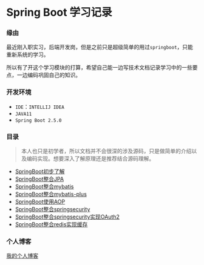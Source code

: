 # Spring Boot 学习记录

### 缘由

最近刚入职实习，后端开发岗，但是之前只是超级简单的用过`springboot`，只能重新系统的学习。

所以有了开这个学习模块的打算，希望自己能一边写技术文档记录学习中的一些要点，一边编码巩固自己的知识。

### 开发环境

- `IDE`：`INTELLIJ IDEA`
- `JAVA11`
- `Spring Boot 2.5.0`

### 目录

> 本人也只是初学者，所以文档并不会很深的涉及源码，只是做简单的介绍以及编码实现。想要深入了解原理还是推荐结合源码理解。

* [SpringBoot初步了解](https://github.com/bigmoom/springboot/tree/main/SpringBoot%E5%88%9D%E6%AD%A5%E4%BA%86%E8%A7%A3)
* [SpringBoot整合JPA](https://github.com/bigmoom/springboot/tree/main/springboot%E6%95%B4%E5%90%88JPA)
* [SpringBoot整合mybatis](https://github.com/bigmoom/springboot/tree/main/springboot%E6%95%B4%E5%90%88mybatis)
* [SpringBoot整合mybatis-plus](https://github.com/bigmoom/springboot/tree/main/springboot%E6%95%B4%E5%90%88mybatis-plus)
* [SpringBoot使用AOP](https://github.com/bigmoom/springboot/tree/main/springboot-AOP)
* [SpringBoot整合springsecurity](https://github.com/bigmoom/springboot/tree/main/springboot%E6%95%B4%E5%90%88springsecurity)
* [SpringBoot整合springsecurity实现OAuth2](https://github.com/bigmoom/springboot/tree/main/springboot%E4%BD%BF%E7%94%A8springsecurity%E5%AE%9E%E7%8E%B0OAuth2)
* [SpringBoot整合redis实现缓存](https://github.com/bigmoom/springboot/tree/main/springboot%E6%95%B4%E5%90%88Redis)

### 个人博客

[我的个人博客](www.caiwanghui.top)

